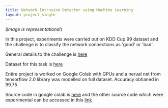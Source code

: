 ```yaml
---
title: Network Intrusion Detector using Machine Learning
layout: project_single
---
```


(*Image is representational*)

In this project, experiments were carried out on KDD Cup 99 dataset and the challenge is to classify the network connections as 'good' or 'bad'. 

General details to the challenge is [here](http://kdd.ics.uci.edu/databases/kddcup99/task.html)

Dataset for this task is [here](http://kdd.ics.uci.edu/databases/kddcup99/kddcup99.html)

Entire project is worked on Google Colab with GPUs and a nerual net from tensorflow 2.0 library was modelled on full dataset. Accuracy obtianed in 99.75

Source code in google colab is [here](https://colab.research.google.com/drive/1GrSVUY3rcwYCd-xp5juUjQ9Wbg_9Kq1i) and the other source code which were experimental can be accessed in this [link](https://github.com/rahulrajpl/malware-fine-grained-classification)

